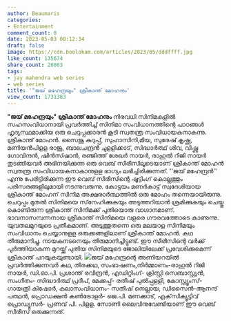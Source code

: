 ```yaml
---
author: Beaumaris
categories:
- Entertainment
comment_count: 0
date: 2023-05-03 08:12:34
draft: false
image: https://cdn.boolokam.com/articles/2023/05/dddffff.jpg
like_count: 135674
share_count: 28803
tags:
- jay mahendra web series
- web series
title: '"ജയ് മഹേന്ദ്രയും" ശ്രീകാന്ത് മോഹനും'
view_count: 1731383
---
```


**"ജയ് മഹേന്ദ്രയും" ശ്രീകാന്ത് മോഹനും** നിരവധി സിനിമകളിൽ സഹസംവിധാനായി പ്രവർത്തിച്ച് സിനിമാ സംവിധാനത്തിന്റെ പാഠങ്ങൾ ഹൃദ്യസ്ഥമാക്കിയ ഒരു ചെറുപ്പക്കാരൻ കൂടി സ്വതന്ത്ര സംവിധായകനാകുന്നു. ശ്രീകാന്ത് മോഹൻ. സൈജൂ കുറുപ്പ്, സുഹാസിനി,മിയ, സുരേഷ് കൃഷ്ണ, മണിയൻപിളള രാജൂ, ബാലചന്ദ്രൻ ചുളളിക്കാട്, സിദ്ധാർത്ഥ് ശിവ, വിഷ്ണു ഗോവിന്ദൻ, ഷിൻസ്ഷാൻ, രഞ്ജിത്ത് ശേഖർ നായർ, രാഹുൽ റിജി നായർ തുടങ്ങിയവർ അഭിനയിക്കുന്ന ഒരു വെബ് സീരീസിലൂടെയാണ് ശ്രീകാന്ത് മോഹൻ സ്വതന്ത്ര സംവിധായകനാകാനുളള ഭാഗ്യം ലഭിച്ചിരിക്കുന്നത്. ''ജയ് മഹേന്ദ്രൻ'' എന്നു പേരിട്ടിരിക്കുന്ന ഈ വെബ് സീരീസിന്റെ ഷൂട്ടിംഗ് കൊല്ലത്തും പരിസരങ്ങളിലുമായി നടന്നുവരുന്നു. കോട്ടയം മണർകാട്ട് സ്വദേശിയായ ശ്രീകാന്ത് മോഹന് സിനിമ അക്ഷരാർത്ഥത്തിൽ ഒരു മോഹം തന്നെയായിരുന്നു. ചെറുപ്പം മുതൽ സിനിമയെ സ്‌നേഹിക്കുകയും അടുത്തറിയാൻ ശ്രമിക്കുകയും ചെയ്തു കൊണ്ടിരുന്ന ശ്രീകാന്ത് സിനിമക്ക് പുതിയൊരു വാഗ്ദാനമാണ്. ഭാവനാസമ്പന്നനായ ശ്രീകാന്ത് സിനിമയെ വളരെ ഗൗരവത്തോടെ കാണുന്നു. യുവതലമുറയുടെ പ്രതീകമാണ്. അടുത്തുതന്നെ ഒരു മലയാള സിനിമയും സംവിധാനം ചെയ്യാനുളള ഒരുക്കങ്ങളിലാണ് ശ്രീകാന്ത് മോഹൻ. കഥ തീരുമാനിച്ചു. നായകനടനെയും തീരുമാനിച്ചിട്ടുണ്ട്. ഈ സീരീസിന്റെ വർക്ക് പൂർത്തിയാകുന്ന മുറയ്ക്ക് പുതിയ സിനിമയുടെ ജോലിയിലേക്ക് പ്രവേശിക്കുമെന്ന് ശ്രീകാന്ത് പറയുകയുണ്ടായി. ![](https://cdn.boolokam.com/articles/2023/05/dddffff.jpg)ജയ് മഹേന്ദ്രന്റെ അണിയറയിൽ പ്രവർത്തിക്കുന്നവർ കഥ, തിരക്കഥ, സംഭാഷണം,നിർമ്മാണം-രാഹുൽ റിജി നായർ, ഡി.ഓ.പി. പ്രശാന്ത് രവീന്ദ്രൻ, എഡിറ്റിംഗ്- ക്രിസ്റ്റി സെബാസ്റ്റ്യൻ, സംഗീതം- സിദ്ധാർത്ഥ് പ്രദീപ്, മേക്കപ്പ്- രതീഷ് പുൽപ്പളളി, കോസ്റ്റ്യൂംസ്- ഗായത്രി കിഷോർ, കലാസംവിധാനം- സതീഷ് നെല്ലായ, ഡിസൈൻ-ആനന്ദ് പത്ഥൻ, പ്രൊഡക്ഷൻ കൺട്രോളർ- ജെ.പി. മണക്കാട്, എക്‌സിക്യൂട്ടിവ് പ്രൊഡ്യൂസർ- പ്രണവ് പി. പിളള. സോണി ലൈവിനുവേണ്ടിയാണ് ഈ വെബ് സീരീസ് ഒരുക്കുന്നത്.
